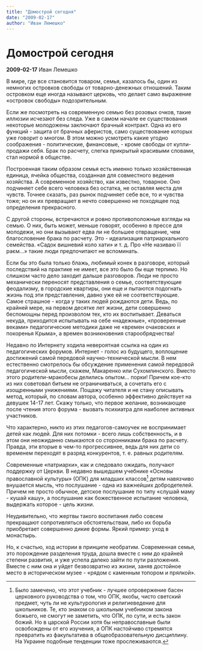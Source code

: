 ```yaml
---
title: "Домострой сегодня"
date: "2009-02-17"
author: "Иван Лемешко"
---
```


# Домострой сегодня

**2009-02-17** Иван Лемешко

В мире, где все становится товаром, семья, казалось бы, один из немногих островков свободы от товарно-денежных отношений. Таким островком еще иногда называют церковь, что делает само выражение «островок свободы» подозрительным.

Если же посмотреть на современную семью без розовых очков, такие иллюзии исчезают без следа. Уже в самом начале ее существования некоторые молодожены заключают брачный контракт. Одна из его функций - защита от брачных аферистов, само существование которых уже говорит о многом. В этом можно усмотреть какие угодно соображения - политические, финансовые, - кроме свободы от купли-продажи себя. Брак по расчету, слегка прикрытый красивыми словами, стал нормой в обществе.

Построенная таким образом семья есть именно только хозяйственная единица, ячейка общества, созданная для совместного ведения хозяйства. А современное хозяйство, как известно, товарное. Оно подчиняет себе всего человека без остатка, не оставляя места для чувств. Точнее сказать, раз рынок подчиняет себе все, то и чувства тоже; но он их превращает в нечто совершенно не походящее под определения прекрасного.

С другой стороны, встречаются и ровно противоположные взгляды на семью. О них, быть может, меньше говорят, особенно в прессе для молодежи, но они вызывают едва ли не большее отвращение, чем благословение брака по расчету. Это - идеализация патриархального семейства. «Садок вишневий коло хати» и т. д. Про «Не називаю її раєм...» такие люди предпочитают не вспоминать.

Если бы это была только блажь, любимый конек в разговоре, который последствий на практике не имеет, все это было бы еще терпимо. Но слишком часто дело заходит дальше разговоров. Люди не просто механически переносят представления о семье, соответствующие феодализму, в городские квартиры, они еще и пытаются подогнать жизнь под эти представления, давно уже ей не соответствующие. Самое страшное - когда у таких людей рождаются дети. Ведь, по крайней мере, на первом десятке лет жизни, дети совершенно беспомощны перед произволом тех, кто их воспитывает. Деваться некуда, приходится испытывать на себе «надежные», «проверенные веками» педагогические методики даже не «времен очаковских и покоренья Крыма», а времен возникновения старообрядчества!

Недавно по Интернету ходила невероятная ссылка на один из педагогических форумов. Интернет - голос из будущего, воплощение достижений самой передовой научно-технической мысли. В нем естественно смотрелось бы обсуждение применения самой передовой педагогической мысли, скажем, Макаренко или Сухомлинского. Вместо этого родители-мракобесы делились опытом... порки! Причем кое-кто из них советовал битьем не ограничиваться, а сочетать его с изощренными унижениями. Пощажу читателя и не стану описывать метод, который, по словам автора, особенно эффективно действует на девушек 14-17 лет. Скажу только, что первое желание, возникающее после чтения этого форума - вызвать психиатра для наиболее активных участников.

Что характерно, никто из этих педагогов-самоучек не воспринимает детей как людей. Для них потомки - всего лишь собственность, и в этом они неожиданно смыкаются со сторонниками брака по расчету. Правда, эти вторые в чем-то прогрессивнее, ведь для них дети со временем переходят в разряд конкурентов, т. е. равных родителям.

Современные «патриархи», как и следовало ожидать, получают поддержку от Церкви. В недавно вышедшем учебнике «Основы православной культуры» (ОПК) для младших классов[^*] детям навязчиво внушается мысль, что послушание - одна из важнейших добродетелей. Причем не просто обычное, детское послушание по типу «слушай маму - кушай кашу», а послушание как божественное испытание человека, выдержать которое - цель жизни.

Неудивительно, что жертвы такого воспитания либо совсем прекращают сопротивляться обстоятельствам, либо их борьба приобретает совершенно дикие формы. Яркий пример: уход в монастырь.

Но, к счастью, ход истории в принципе необратим. Современная семья, это порождение разделения труда, дошла вместе с ним до крайней степени развития, и уже успела далеко зайти по пути разложения. Вместе с ним она и уйдет безвозвратно из жизни, заняв достойное место в историческом музее - «рядом с каменным топором и прялкой».

[^*]: Было замечено, что этот учебник - лучшее опровержение басен церковного руководства о том, что ОПК, якобы, чисто светский предмет, чуть ли не культурология и религиеведение для школьников. Те, кто знаком со школьным учебником закона божьего, не смогут не заметить, что ОПК, по сути, и есть закон божий. Но в царской России хотя бы неправославные были освобождены от его изучения, а ОПК настойчиво стремятся превратить из факультатива в общеобразовательную дисциплину. На Украине подобные тенденции тоже прослеживаются.